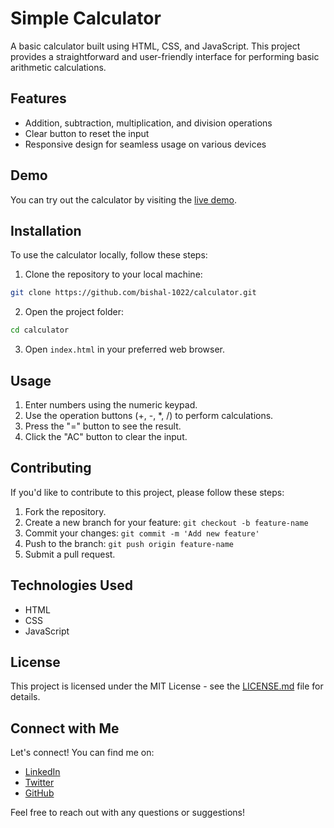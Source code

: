 # Simple Calculator

A basic calculator built using HTML, CSS, and JavaScript. This project provides a straightforward and user-friendly interface for performing basic arithmetic calculations.

## Features

- Addition, subtraction, multiplication, and division operations
- Clear button to reset the input
- Responsive design for seamless usage on various devices

## Demo

You can try out the calculator by visiting the [live demo](https://webappbybishal.netlify.app/).

## Installation

To use the calculator locally, follow these steps:

1. Clone the repository to your local machine:

```bash
git clone https://github.com/bishal-1022/calculator.git
```

2. Open the project folder:

```bash
cd calculator
```

3. Open `index.html` in your preferred web browser.

## Usage

1. Enter numbers using the numeric keypad.
2. Use the operation buttons (+, -, *, /) to perform calculations.
3. Press the "=" button to see the result.
4. Click the "AC" button to clear the input.

## Contributing

If you'd like to contribute to this project, please follow these steps:

1. Fork the repository.
2. Create a new branch for your feature: `git checkout -b feature-name`
3. Commit your changes: `git commit -m 'Add new feature'`
4. Push to the branch: `git push origin feature-name`
5. Submit a pull request.

## Technologies Used

- HTML
- CSS
- JavaScript
  
## License

This project is licensed under the MIT License - see the [LICENSE.md](LICENSE.md) file for details.

## Connect with Me

Let's connect! You can find me on:

- [LinkedIn](https://www.linkedin.com/in/bishal2203/)
- [Twitter](https://twitter.com/Bishal_2203/)
- [GitHub](https://github.com/bishal-1022/)

Feel free to reach out with any questions or suggestions!
